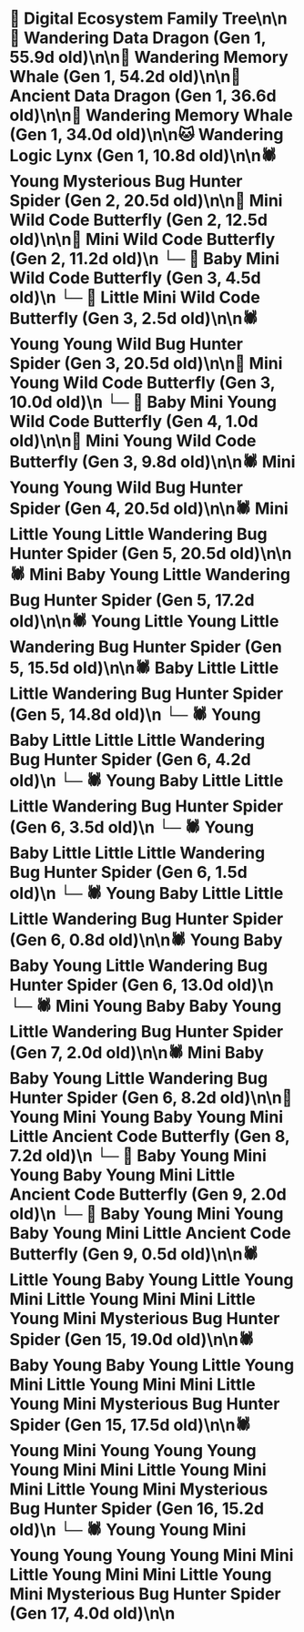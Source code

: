# 🌳 Digital Ecosystem Family Tree\n\n🐉 Wandering Data Dragon (Gen 1, 55.9d old)\n\n🐋 Wandering Memory Whale (Gen 1, 54.2d old)\n\n🐉 Ancient Data Dragon (Gen 1, 36.6d old)\n\n🐋 Wandering Memory Whale (Gen 1, 34.0d old)\n\n🐱 Wandering Logic Lynx (Gen 1, 10.8d old)\n\n🕷️ Young Mysterious Bug Hunter Spider (Gen 2, 20.5d old)\n\n🦋 Mini Wild Code Butterfly (Gen 2, 12.5d old)\n\n🦋 Mini Wild Code Butterfly (Gen 2, 11.2d old)\n  └─ 🦋 Baby Mini Wild Code Butterfly (Gen 3, 4.5d old)\n  └─ 🦋 Little Mini Wild Code Butterfly (Gen 3, 2.5d old)\n\n🕷️ Young Young Wild Bug Hunter Spider (Gen 3, 20.5d old)\n\n🦋 Mini Young Wild Code Butterfly (Gen 3, 10.0d old)\n  └─ 🦋 Baby Mini Young Wild Code Butterfly (Gen 4, 1.0d old)\n\n🦋 Mini Young Wild Code Butterfly (Gen 3, 9.8d old)\n\n🕷️ Mini Young Young Wild Bug Hunter Spider (Gen 4, 20.5d old)\n\n🕷️ Mini Little Young Little Wandering Bug Hunter Spider (Gen 5, 20.5d old)\n\n🕷️ Mini Baby Young Little Wandering Bug Hunter Spider (Gen 5, 17.2d old)\n\n🕷️ Young Little Young Little Wandering Bug Hunter Spider (Gen 5, 15.5d old)\n\n🕷️ Baby Little Little Little Wandering Bug Hunter Spider (Gen 5, 14.8d old)\n  └─ 🕷️ Young Baby Little Little Little Wandering Bug Hunter Spider (Gen 6, 4.2d old)\n  └─ 🕷️ Young Baby Little Little Little Wandering Bug Hunter Spider (Gen 6, 3.5d old)\n  └─ 🕷️ Young Baby Little Little Little Wandering Bug Hunter Spider (Gen 6, 1.5d old)\n  └─ 🕷️ Young Baby Little Little Little Wandering Bug Hunter Spider (Gen 6, 0.8d old)\n\n🕷️ Young Baby Baby Young Little Wandering Bug Hunter Spider (Gen 6, 13.0d old)\n  └─ 🕷️ Mini Young Baby Baby Young Little Wandering Bug Hunter Spider (Gen 7, 2.0d old)\n\n🕷️ Mini Baby Baby Young Little Wandering Bug Hunter Spider (Gen 6, 8.2d old)\n\n🦋 Young Mini Young Baby Young Mini Little Ancient Code Butterfly (Gen 8, 7.2d old)\n  └─ 🦋 Baby Young Mini Young Baby Young Mini Little Ancient Code Butterfly (Gen 9, 2.0d old)\n  └─ 🦋 Baby Young Mini Young Baby Young Mini Little Ancient Code Butterfly (Gen 9, 0.5d old)\n\n🕷️ Little Young Baby Young Little Young Mini Little Young Mini Mini Little Young Mini Mysterious Bug Hunter Spider (Gen 15, 19.0d old)\n\n🕷️ Baby Young Baby Young Little Young Mini Little Young Mini Mini Little Young Mini Mysterious Bug Hunter Spider (Gen 15, 17.5d old)\n\n🕷️ Young Mini Young Young Young Young Mini Mini Little Young Mini Mini Little Young Mini Mysterious Bug Hunter Spider (Gen 16, 15.2d old)\n  └─ 🕷️ Young Young Mini Young Young Young Young Mini Mini Little Young Mini Mini Little Young Mini Mysterious Bug Hunter Spider (Gen 17, 4.0d old)\n\n